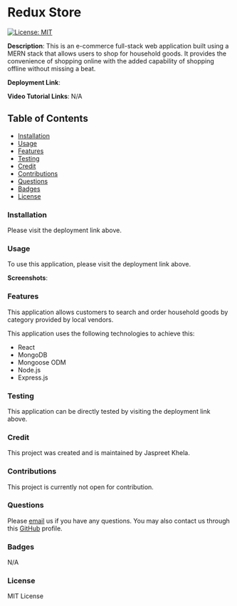 # Redux Store
[![License: MIT](https://img.shields.io/badge/License-MIT-yellow.svg)](https://opensource.org/licenses/MIT)

**Description**: This is an e-commerce full-stack web application built using a MERN stack that allows users to shop for household goods. It provides the convenience of shopping online with the added capability of shopping offline without missing a beat.

**Deployment Link**: 

**Video Tutorial Links**: N/A

## Table of Contents
* [Installation](#installation)
* [Usage](#usage)
* [Features](#features)
* [Testing](#testing)
* [Credit](#credit)
* [Contributions](#contributions)
* [Questions](#questions)
* [Badges](#badges)
* [License](#license)

### Installation
Please visit the deployment link above.

### Usage
To use this application, please visit the deployment link above.

**Screenshots**:

### Features
This application allows customers to search and order household goods by category provided by local vendors.

This application uses the following technologies to achieve this:
- React
- MongoDB
- Mongoose ODM
- Node.js
- Express.js

### Testing
This application can be directly tested by visiting the deployment link above.

### Credit
This project was created and is maintained by Jaspreet Khela.

### Contributions
This project is currently not open for contribution.

### Questions
Please [email](jaspreet.khela@gmail.com) us if you have any questions.
You may also contact us through this [GitHub](https://github.com/JaspreetKhela) profile. 

### Badges
N/A

### License
MIT License
